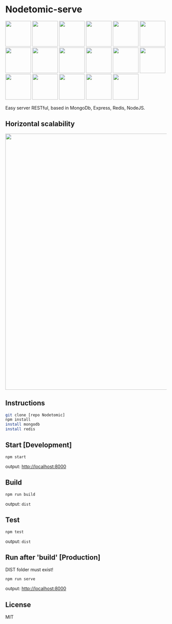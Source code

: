 # Nodetomic-serve

<img src="http://solucionesit.ldtsynergy.com/-/Srvs015/MongoDB/file/view/mongodb.png/547250106/315x368/mongodb.png" width="80">
<img src="http://code.runnable.com/images/provider-icons/icon-express-alt.svg" width="80">
<img src="https://chris.lu/upload/images/redis.png" width="80">
<img src="http://oraclelinuxworld.com/wp-content/uploads/2016/01/NodeJS-Small-Blog-Feature-Image-.jpg" width="80">
<img src="http://www.themightycribb.com/wp-content/uploads/2016/08/gulpjs-logo.jpg" width="80">
<img src="https://cms-assets.tutsplus.com/uploads/users/16/posts/24511/preview_image/babel-1.png" width="80">
<img src="https://avatars0.githubusercontent.com/u/8770005?v=3&s=400" width="80">
<img src="http://bluebirdjs.com/img/logo.png" width="80">
<img src="https://nodemon.io/nodemon.svg" width="80">
<img src="https://pbs.twimg.com/profile_images/599259952574693376/DMrPoJtc.png" width="80">
<img src="http://www.erikasland.com/static/images/mongoose.png" width="80">
<img src="https://nr-platform.s3.amazonaws.com/uploads/platform/published_extension/branding_icon/300/PKpktytKH9.png" width="80">
<img src="https://awesomes.oss-cn-beijing.aliyuncs.com/repo/151017151426-82-1.jpg?x-oss-process=style/repo" width="80">
<img src="https://seeklogo.com/images/E/eslint-logo-DDFB6EBCF6-seeklogo.com.png" width="80">
<img src="https://avatars3.githubusercontent.com/u/2824157?v=3&s=400" width="80">
<img src="https://i2.wp.com/community.nodemailer.com/wp-content/uploads/2015/10/n2-2.png?fit=422%2C360&ssl=1" width="80">
<img src="https://avatars2.githubusercontent.com/u/7658037?v=3&s=400" width="80">


Easy server RESTful, based in MongoDb, Express, Redis, NodeJS.

## Horizontal scalability

<img src="https://applicationarchitecture.files.wordpress.com/2010/06/f0028-horizontal-scalability-typical-scenario.png" width="800">

## Instructions

```bash
git clone [repo Nodetomic]
npm install
install mongodb
install redis
```

## Start [Development]

`npm start`

output: <http://localhost:8000>

## Build

`npm run build`

output: `dist`

## Test

`npm test`

output: `dist`

## Run after 'build' [Production]

DIST folder must exist!

`npm run serve`

output: <http://localhost:8000>

## License

MIT
